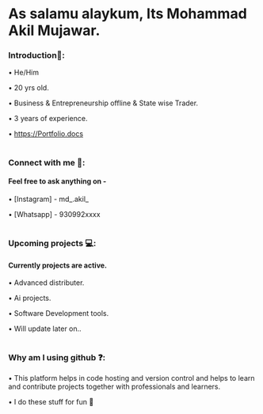 # As salamu alaykum, Its Mohammad Akil Mujawar.



### Introduction📍:


• He/Him


• 20 yrs old.


• Business & Entrepreneurship offline & State wise Trader.


• 3 years of experience.


• https://Portfolio.docs


#


### Connect with me 📲:

####  Feel free to ask anything on -


• [Instagram] - md_.akil_


• [Whatsapp] - 930992xxxx


#




### Upcoming projects 💻:


#### Currently projects are active.


• Advanced distributer.


• Ai projects.


• Software Development tools.


• Will update later on..


#

#



### Why am I using github ❓:


• This platform helps in code hosting and version control and helps to learn and contribute projects together with professionals and learners.

• I do these stuff for fun 🙂
